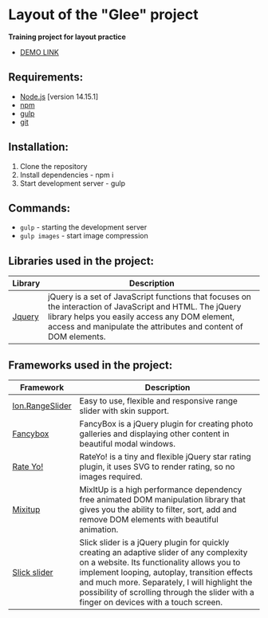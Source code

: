 # Layout of the "Glee" project

**Training project for layout practice**

- [DEMO LINK](https://glee-project.000webhostapp.com/)

## Requirements:
* [Node.js](https://nodejs.org/en/) [version 14.15.1] 
* [npm](https://www.npmjs.com/) 
* [gulp](https://gulpjs.com/)
* [git](https://git-scm.com/)

## Installation:
1. Clone the repository
2. Install dependencies - npm i
3. Start development server - gulp

## Commands:
* ```gulp``` - starting the development server
* ```gulp images``` - start image compression

 
## Libraries used in the project:
| Library | Description |
| ------ | ------ |
| [Jquery](https://jquery.com) | jQuery is a set of JavaScript functions that focuses on the interaction of JavaScript and HTML. The jQuery library helps you easily access any DOM element, access and manipulate the attributes and content of DOM elements. |

## Frameworks used in the project:
| Framework | Description |
| ------ | ------ |
| [Ion.RangeSlider](http://ionden.com/a/plugins/ion.rangeSlider/) | Easy to use, flexible and responsive range slider with skin support. |
| [Fancybox](https://fancyapps.com/) | FancyBox is a jQuery plugin for creating photo galleries and displaying other content in beautiful modal windows. |
| [Rate Yo!](https://rateyo.fundoocode.ninja) | RateYo! is a tiny and flexible jQuery star rating plugin, it uses SVG to render rating, so no images required. |
| [Mixitup](https://www.kunkalabs.com/mixitup/) | MixItUp is a high performance dependency free animated DOM manipulation library that gives you the ability to filter, sort, add and remove DOM elements with beautiful animation. |
| [Slick slider](https://kenwheeler.github.io/slick/) | Slick slider is a jQuery plugin for quickly creating an adaptive slider of any complexity on a website. Its functionality allows you to implement looping, autoplay, transition effects and much more. Separately, I will highlight the possibility of scrolling through the slider with a finger on devices with a touch screen. |
